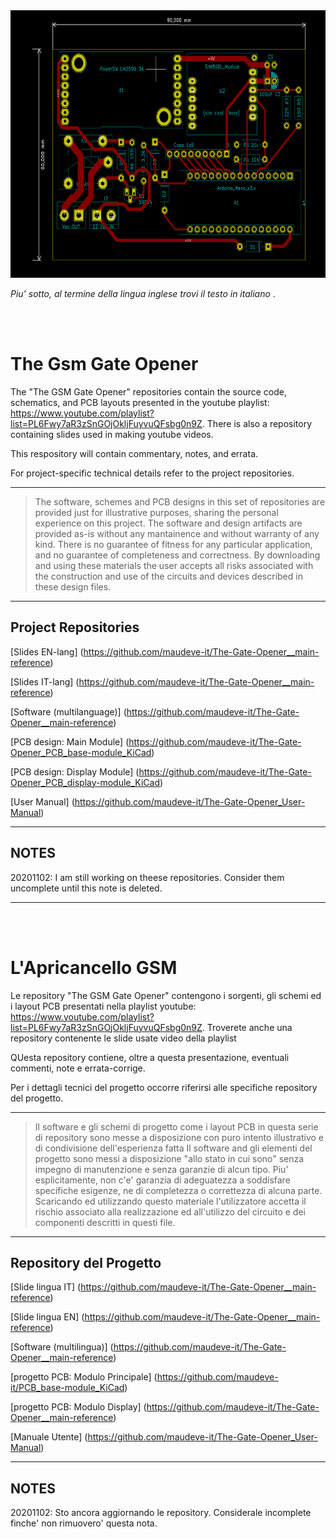 
<img src="https://github.com/maudeve-it/PCB_base-module_KiCad/blob/main/Base.png" width="633" height="428">


<i>Piu' sotto, al termine della lingua inglese trovi il testo in italiano </i>.

<br>
<br>

# The Gsm Gate Opener

The "The GSM Gate Opener" repositories contain the source code, schematics, and PCB layouts presented in the youtube playlist: https://www.youtube.com/playlist?list=PL6Fwy7aR3zSnGOjOkljFuyvuQFsbg0n9Z.
There is also a repository containing slides used in making youtube videos.

This respository will contain commentary, notes, and errata.

For project-specific technical details refer to the project repositories.

---
> The software, schemes and PCB designs in this set of repositories are provided just for 
> illustrative purposes, sharing the personal experience on this project. 
> The software and design artifacts are provided as-is without any mantainence and without
> warranty of any kind. There is no guarantee of fitness for any particular application, 
> and no guarantee of completeness and correctness. 
> By downloading and using these materials the user accepts all risks associated with the
> construction and use of the circuits and devices described in these design files.

---

## Project Repositories

[Slides EN-lang] (https://github.com/maudeve-it/The-Gate-Opener__main-reference)

[Slides IT-lang] (https://github.com/maudeve-it/The-Gate-Opener__main-reference)

[Software (multilanguage)] (https://github.com/maudeve-it/The-Gate-Opener__main-reference)

[PCB design: Main Module] (https://github.com/maudeve-it/The-Gate-Opener_PCB_base-module_KiCad)

[PCB design: Display Module] (https://github.com/maudeve-it/The-Gate-Opener_PCB_display-module_KiCad)

[User Manual] (https://github.com/maudeve-it/The-Gate-Opener_User-Manual)

---

## NOTES

20201102: I am still working on theese repositories. Consider them uncomplete until this note is deleted.

---

<br>
<br>

# L'Apricancello GSM

Le repository "The GSM Gate Opener" contengono i sorgenti, gli schemi ed i layout PCB presentati nella playlist youtube: https://www.youtube.com/playlist?list=PL6Fwy7aR3zSnGOjOkljFuyvuQFsbg0n9Z.
Troverete anche una repository contenente le slide usate video della playlist 

QUesta repository contiene, oltre a questa presentazione, eventuali commenti, note e errata-corrige.

Per i dettagli tecnici del progetto occorre riferirsi alle specifiche repository del progetto.

---
> Il software e gli schemi di progetto come i layout PCB in questa serie di repository 
> sono messe a disposizione con puro intento illustrativo e di condivisione dell'esperienza fatta
> Il software and gli elementi del progetto sono messi a disposizione "allo stato in cui sono"
> senza impegno di manutenzione e senza garanzie di alcun tipo. Piu' esplicitamente, non c'e' garanzia di 
> adeguatezza a soddisfare specifiche esigenze, ne di completezza o correttezza di alcuna parte.
> Scaricando ed utilizzando questo materiale l'utilizzatore accetta il rischio associato alla
> realizzazione ed all'utilizzo del circuito e dei componenti descritti in questi file.

---

## Repository del Progetto

[Slide lingua IT] (https://github.com/maudeve-it/The-Gate-Opener__main-reference)

[Slide lingua EN] (https://github.com/maudeve-it/The-Gate-Opener__main-reference)

[Software (multilingua)] (https://github.com/maudeve-it/The-Gate-Opener__main-reference)

[progetto PCB: Modulo Principale] (https://github.com/maudeve-it/PCB_base-module_KiCad)

[progetto PCB: Modulo Display] (https://github.com/maudeve-it/The-Gate-Opener__main-reference)

[Manuale Utente] (https://github.com/maudeve-it/The-Gate-Opener_User-Manual)

---

## NOTES

20201102: Sto ancora aggiornando le repository. Considerale incomplete finche' non rimuovero' questa nota. 


